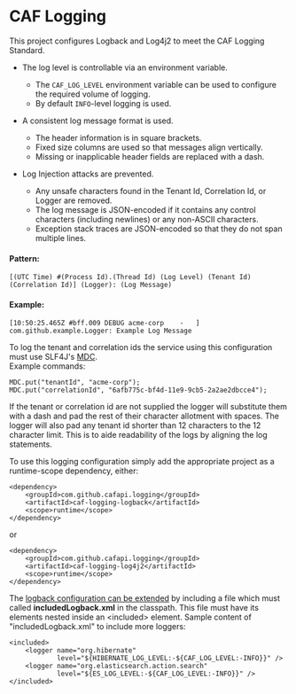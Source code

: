 # CAF Logging
This project configures Logback and Log4j2 to meet the CAF Logging Standard.

- The log level is controllable via an environment variable.  
    - The `CAF_LOG_LEVEL` environment variable can be used to configure the required volume of logging.  
    - By default `INFO`-level logging is used.

- A consistent log message format is used.  
    - The header information is in square brackets.
    - Fixed size columns are used so that messages align vertically.
    - Missing or inapplicable header fields are replaced with a dash.

- Log Injection attacks are prevented.  
    - Any unsafe characters found in the Tenant Id, Correlation Id, or Logger are removed.
    - The log message is JSON-encoded if it contains any control characters (including newlines) or any non-ASCII characters.
    - Exception stack traces are JSON-encoded so that they do not span multiple lines.

#### Pattern:
    [(UTC Time) #(Process Id).(Thread Id) (Log Level) (Tenant Id) (Correlation Id)] (Logger): (Log Message)

#### Example:
    [10:50:25.465Z #bff.009 DEBUG acme-corp    -   ] com.github.example.Logger: Example Log Message

To log the tenant and correlation ids the service using this configuration must use SLF4J's [MDC](https://www.slf4j.org/manual.html#mdc).  
Example commands:

    MDC.put("tenantId", "acme-corp");
    MDC.put("correlationId", "6afb775c-bf4d-11e9-9cb5-2a2ae2dbcce4");

If the tenant or correlation id are not supplied the logger will substitute them with a dash and pad the rest of their character allotment with spaces.  The logger will also pad any tenant id shorter than 12 characters to the 12 character limit.  This is to aide readability of the logs by aligning the log statements.

To use this logging configuration simply add the appropriate project as a runtime-scope dependency, either:

    <dependency>
        <groupId>com.github.cafapi.logging</groupId>
        <artifactId>caf-logging-logback</artifactId>
        <scope>runtime</scope>
    </dependency>

or

    <dependency>
        <groupId>com.github.cafapi.logging</groupId>
        <artifactId>caf-logging-log4j2</artifactId>
        <scope>runtime</scope>
    </dependency>

The [logback configuration can be extended](http://logback.qos.ch/manual/configuration.html#fileInclusion) by including a file which must called **includedLogback.xml** in the classpath. This file must have its elements nested inside an &lt;included&gt; element.
Sample content of "includedLogback.xml" to include more loggers:

```
<included>
    <logger name="org.hibernate"
            level="${HIBERNATE_LOG_LEVEL:-${CAF_LOG_LEVEL:-INFO}}" />
    <logger name="org.elasticsearch.action.search"
            level="${ES_LOG_LEVEL:-${CAF_LOG_LEVEL:-INFO}}" />
</included>
```
